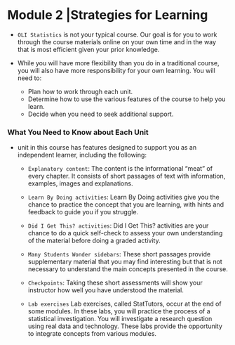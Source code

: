 # Module 2 |Strategies for Learning
* `OLI Statistics` is not your typical course. Our goal is for you to work through the course materials online on your own time and in the way that is most efficient given your prior knowledge.

* While you will have more flexibility than you do in a traditional course, you will also have more responsibility for your own learning. You will need to:

  * Plan how to work through each unit.
  * Determine how to use the various features of the course to help you learn.
  * Decide when you need to seek additional support.
### What You Need to Know about Each Unit
*  unit in this course has features designed to support you as an independent learner, including the following:

    * `Explanatory content`: The content is the informational “meat” of every chapter. It consists of short passages of text with information, examples, images and explanations.

    * `Learn By Doing activities`: Learn By Doing activities give you the chance to practice the concept that you are learning, with hints and feedback to guide you if you struggle.

    * `Did I Get This? activities`: Did I Get This? activities are your chance to do a quick self-check to assess your own understanding of the material before doing a graded activity.

    * `Many Students Wonder sidebars`: These short passages provide supplementary material that you may find interesting but that is not necessary to understand the main concepts presented in the course.

    * `Checkpoints`: Taking these short assessments will show your instructor how well you have understood the material.

    * `Lab exercises` Lab exercises, called StatTutors, occur at the end of some modules. In these labs, you will practice the process of a statistical investigation. You will investigate a research question using real data and technology. These labs provide the opportunity to integrate concepts from various modules.
